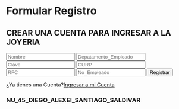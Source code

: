 <html>
    <head>
        <meta charset="utf-8">
        <title>Documento</title>
        <link rel="stylesheet" href="style.css">
        <link rel="stylesheet" type="text/css" href="https://cdnjs.cloudflare.com/ajax/libs/font-awesome/5.14.0/css/all.min.css">
     </head>
    <body>
 <h1>Formular Registro</h1>
 <form action="Registrar.php" metodo="post" class="form-register">
     <h2 class="form__titulo"> CREAR UNA CUENTA PARA INGRESAR A LA JOYERIA</h2> 
     <div class="contenedor-inputs"></div>
     <input type="text"name="Nombre"
     placeholder="Nombre" class="input-48" required>
     <input type="text"name="Depatamento_Empleado" placeholder="Depatamento_Empleado" class="input-48" required>
     <input type="password"name="Clave" placeholder="Clave" class="input-48" required>
     <input type="text"name="CURP" placeholder="CURP" class="input-100"required>
     <input type="password"name="CONTRASEÑA" placeholder="RFC"class="input-48" required>
     <input type="text"name="No_Empleado" placeholder="No_Empleado" class="input-100" required>
     <input type="submit"value="Registrar" href="paginas/index_2.html" Registrar class="btn-enviar" > 
     <p class="form__link">¿Ya tienes una Cuenta?<a href="#">Ingresar a mi Cuenta</a></p>
     <h3>NU_45_DIEGO_ALEXEI_SANTIAGO_SALDIVAR</h3>
    </div>
    </form>   
</body>
</html>
